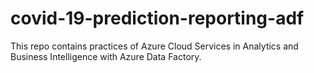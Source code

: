 # covid-19-prediction-reporting-adf
This repo contains practices of Azure Cloud Services in Analytics and Business Intelligence with Azure Data Factory.
